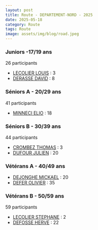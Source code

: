 ```yaml
---
layout: post
title: Route - DEPARTEMENT-NORD - 2025
date: 2025-05-18
category: Route
tags: Route
image: assets/img/blog/road.jpeg
---
```


### Juniors -17/19 ans
26 participants
- [LECOLIER LOUIS](https://teamspecializedlille.cc/coureurs/lecolierlouis) : 3
- [DERASSE DAVID](https://teamspecializedlille.cc/coureurs/derassedavid) : 8

### Séniors A - 20/29 ans
41 participants
- [MINNECI ELIO](https://teamspecializedlille.cc/coureurs/minnecielio) : 18

### Séniors B - 30/39 ans
44 participants
- [CROMBEZ THOMAS](https://teamspecializedlille.cc/coureurs/crombezthomas) : 3
- [DUFOUR JULIEN](https://teamspecializedlille.cc/coureurs/dufourjulien) : 20

### Vétérans A - 40/49 ans
- [DEJONGHE MICKAEL](https://teamspecializedlille.cc/coureurs/dejonghemickael) : 20
- [DEFER OLIVIER](https://teamspecializedlille.cc/coureurs/deferolivier) : 35


### Vétérans B - 50/59 ans
59 participants
- [LECOLIER STEPHANE](https://teamspecializedlille.cc/coureurs/lecolierstephane) : 2
- [DEFOSSE HERVE](https://teamspecializedlille.cc/coureurs/defosseherve) : 22